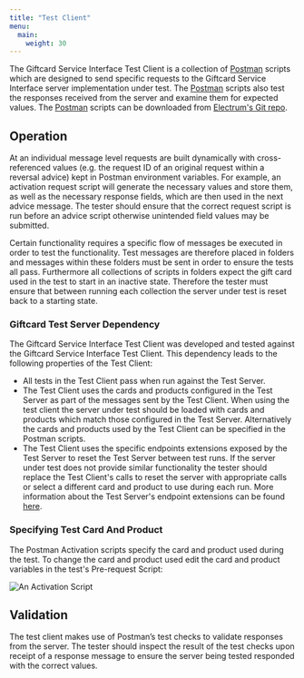 ```yaml
---
title: "Test Client"
menu:
  main:
    weight: 30
---
```


The Giftcard Service Interface Test Client is a collection of [Postman](https://www.getpostman.com) scripts which are designed to send specific requests to the Giftcard Service Interface server implementation under test. The [Postman](https://www.getpostman.com) scripts also test the responses received from the server and examine them for expected values. The [Postman](https://www.getpostman.com) scripts can be downloaded from [Electrum's Git repo](https://github.com/electrumpayments/giftcard-service-test-pack/tree/master/test/postman).

## Operation

At an individual message level requests are built dynamically with cross-referenced values (e.g. the request ID of an original request within a reversal advice) kept in Postman environment variables. For example, an activation request script will generate the necessary values and store them, as well as the necessary response fields, which are then used in the next advice message. The tester should ensure that the correct request script is run before an advice script otherwise unintended field values may be submitted.

Certain functionality requires a specific flow of messages be executed in order to test the functionality. Test messages are therefore placed in folders and messages within these folders must be sent in order to ensure the tests all pass. Furthermore all collections of scripts in folders expect the gift card used in the test to start in an inactive state. Therefore the tester must ensure that between running each collection the server under test is reset back to a starting state.

### Giftcard Test Server Dependency

The Giftcard Service Interface Test Client was developed and tested against the Giftcard Service Interface Test Client. This dependency leads to the following properties of the Test Client:
- All tests in the Test Client pass when run against the Test Server.
- The Test Client uses the cards and products configured in the Test Server as part of the messages sent by the Test Client. When using the test client the server under test should be loaded with cards and products which match those configured in the Test Server. Alternatively the cards and products used by the Test Client can be specified in the Postman scripts.
- The Test Client uses the specific endpoints extensions exposed by the Test Server to reset the Test Server between test runs. If the server under test does not provide similar functionality the tester should replace the Test Client's calls to reset the server with appropriate calls or select a different card and product to use during each run. More information about the Test Server's endpoint extensions can be found [here](/testing/specification/operations).

### Specifying Test Card And Product

The Postman Activation scripts specify the card and product used during the test. To change the card and product used edit the card and product variables in the test's Pre-request Script:

![An Activation Script](/images/activation_card.png "An Activation Script")

## Validation

The test client makes use of Postman’s test checks to validate responses from the server. The tester should inspect the result of the test checks upon receipt of a response message to ensure the server being tested responded with the correct values.
